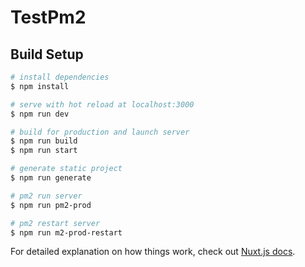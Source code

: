 # TestPm2

## Build Setup

```bash
# install dependencies
$ npm install

# serve with hot reload at localhost:3000
$ npm run dev

# build for production and launch server
$ npm run build
$ npm run start

# generate static project
$ npm run generate

# pm2 run server
$ npm run pm2-prod

# pm2 restart server
$ npm run m2-prod-restart
```

For detailed explanation on how things work, check out [Nuxt.js docs](https://nuxtjs.org).
